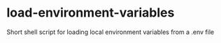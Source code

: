# load-environment-variables
Short shell script for loading local environment variables from a .env file
